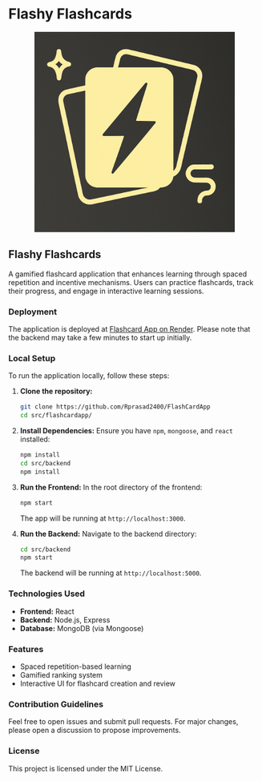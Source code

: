 # Flashy Flashcards


<div align="center">
  <img src="./src/flashcardapp/public/real_logo.png" alt="Flashcard App Logo" width="400"/>
</div>

## Flashy Flashcards


A gamified flashcard application that enhances learning through spaced repetition and incentive mechanisms. Users can practice flashcards, track their progress, and engage in interactive learning sessions.

### Deployment

The application is deployed at [Flashcard App on Render](https://flashcardapp-wlsx.onrender.com/). Please note that the backend may take a few minutes to start up initially.

### Local Setup

To run the application locally, follow these steps:

1. **Clone the repository:**

   ```bash
   git clone https://github.com/Rprasad2400/FlashCardApp
   cd src/flashcardapp/
   ```

2. **Install Dependencies:** Ensure you have `npm`, `mongoose`, and `react` installed:

   ```bash
   npm install
   cd src/backend
   npm install
   ```

3. **Run the Frontend:** In the root directory of the frontend:

   ```bash
   npm start
   ```

   The app will be running at `http://localhost:3000`.

4. **Run the Backend:** Navigate to the backend directory:

   ```bash
   cd src/backend
   npm start
   ```

   The backend will be running at `http://localhost:5000`.

### Technologies Used

* **Frontend:** React
* **Backend:** Node.js, Express
* **Database:** MongoDB (via Mongoose)

### Features

* Spaced repetition-based learning
* Gamified ranking system
* Interactive UI for flashcard creation and review

### Contribution Guidelines

Feel free to open issues and submit pull requests. For major changes, please open a discussion to propose improvements.

### License

This project is licensed under the MIT License.
